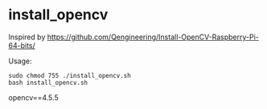 # install_opencv
Inspired by https://github.com/Qengineering/Install-OpenCV-Raspberry-Pi-64-bits/

Usage:

```shell
sudo chmod 755 ./install_opencv.sh
bash install_opencv.sh
```
opencv==4.5.5
